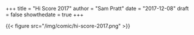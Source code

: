 +++
title = "Hi Score 2017"
author = "Sam Pratt"
date = "2017-12-08"
draft = false
showthedate = true
+++

{{< figure src="/img/comic/hi-score-2017.png" >}}
